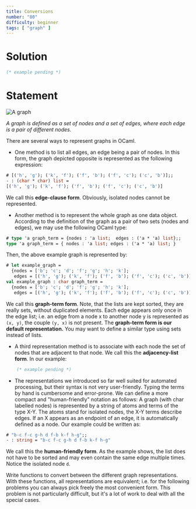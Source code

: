 ```yaml
---
title: Conversions
number: "80"
difficulty: beginner
tags: [ "graph" ]
---
```


# Solution

```ocaml
(* example pending *)
```

# Statement

![A graph](/media/problems/graph1.gif)

*A graph is defined as a set of nodes and a set of edges, where each
edge is a pair of different nodes.*

There are several ways to represent graphs in OCaml.

* One method is to list all edges, an edge being a pair of nodes. In
 this form, the graph depicted opposite is represented as the
 following expression:

```ocaml
# [('h', 'g'); ('k', 'f'); ('f', 'b'); ('f', 'c'); ('c', 'b')];;
- : (char * char) list =
[('h', 'g'); ('k', 'f'); ('f', 'b'); ('f', 'c'); ('c', 'b')]
```

We call this **edge-clause form**. Obviously, isolated nodes cannot
be represented.


* Another method is to represent the whole graph as one data object.
 According to the definition of the graph as a pair of two sets
 (nodes and edges), we may use the following OCaml type:

```ocaml
# type 'a graph_term = {nodes : 'a list;  edges : ('a * 'a) list};;
type 'a graph_term = { nodes : 'a list; edges : ('a * 'a) list; }
```

Then, the above example graph is represented by:

```ocaml
# let example_graph =
  {nodes = ['b'; 'c'; 'd'; 'f'; 'g'; 'h'; 'k'];
   edges = [('h', 'g'); ('k', 'f'); ('f', 'b'); ('f', 'c'); ('c', 'b')]};;
val example_graph : char graph_term =
  {nodes = ['b'; 'c'; 'd'; 'f'; 'g'; 'h'; 'k'];
   edges = [('h', 'g'); ('k', 'f'); ('f', 'b'); ('f', 'c'); ('c', 'b')]}
```

We call this **graph-term form**. Note, that the lists are kept
sorted, they are really sets, without duplicated elements. Each edge
appears only once in the edge list; i.e. an edge from a node x to
another node y is represented as `(x, y)`, the couple `(y, x)` is not
present. The **graph-term form is our default representation.** You
may want to define a similar type using sets instead of lists.

* A third representation method is to associate with each node the set
 of nodes that are adjacent to that node. We call this the
 **adjacency-list form**. In our example:

```ocaml
    (* example pending *)
```

* The representations we introduced so far well suited for automated
 processing, but their syntax is not very user-friendly. Typing the
 terms by hand is cumbersome and error-prone. We can define a more
 compact and "human-friendly" notation as follows: A graph (with char
 labelled nodes) is represented by a string of atoms and terms of the
 type X-Y. The atoms stand for isolated nodes, the X-Y terms describe
 edges. If an X appears as an endpoint of an edge, it is
 automatically defined as a node. Our example could be written as:

```ocaml
# "b-c f-c g-h d f-b k-f h-g";;
- : string = "b-c f-c g-h d f-b k-f h-g"
```

We call this the **human-friendly form**. As the example shows, the
list does not have to be sorted and may even contain the same edge
multiple times. Notice the isolated node `d`.

Write functions to convert between the different graph representations.
With these functions, all representations are equivalent; i.e. for the
following problems you can always pick freely the most convenient form.
This problem is not particularly difficult, but it's a lot of work to
deal with all the special cases.

